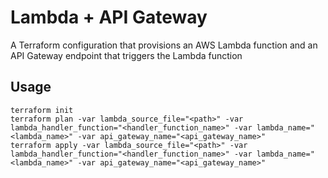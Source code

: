 
# Lambda + API Gateway

A Terraform configuration that provisions an AWS Lambda function and an API Gateway endpoint that triggers the Lambda function

## Usage

```shell
terraform init
terraform plan -var lambda_source_file="<path>" -var lambda_handler_function="<handler_function_name>" -var lambda_name="<lambda_name>" -var api_gateway_name="<api_gateway_name>"
terraform apply -var lambda_source_file="<path>" -var lambda_handler_function="<handler_function_name>" -var lambda_name="<lambda_name>" -var api_gateway_name="<api_gateway_name>"
```
